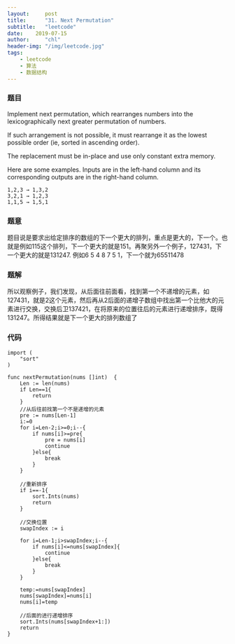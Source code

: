 ```yaml
---
layout:     post
title:      "31. Next Permutation"
subtitle:   "leetcode"
date:    2019-07-15
author:     "chl"
header-img: "/img/leetcode.jpg"
tags:
    - leetcode
    - 算法
    - 数据结构
--- 
```


### 题目
Implement next permutation, which rearranges numbers into the lexicographically next greater permutation of numbers.

If such arrangement is not possible, it must rearrange it as the lowest possible order (ie, sorted in ascending order).

The replacement must be in-place and use only constant extra memory.

Here are some examples. Inputs are in the left-hand column and its corresponding outputs are in the right-hand column.

```
1,2,3 → 1,3,2
3,2,1 → 1,2,3
1,1,5 → 1,5,1
```

### 题意
题目说是要求出给定排序的数组的下一个更大的排列，重点是更大的，下一个。也就是例如115这个排列，下一个更大的就是151。再聚另外一个例子，127431，下一个更大的就是131247.
例如6 5 4 8 7 5 1，下一个就为65511478

### 题解
所以观察例子，我们发现，从后面往前面看，找到第一个不递增的元素，如127431，就是2这个元素，然后再从2后面的递增子数组中找出第一个比他大的元素进行交换，交换后卫137421，在将原来的位置往后的元素进行递增排序，既得131247。所得结果就是下一个更大的排列数组了

### 代码
```
import (
    "sort"
)

func nextPermutation(nums []int)  {
    Len := len(nums)
    if Len==1{
        return
    }
    //从后往前找第一个不是递增的元素
    pre := nums[Len-1]
    i:=0
    for i=Len-2;i>=0;i--{
        if nums[i]>=pre{
            pre = nums[i]
            continue
        }else{
            break
        }
    }
    
    //重新排序
    if i==-1{
        sort.Ints(nums)
        return
    }
    
    //交换位置
    swapIndex := i
    
    for i=Len-1;i>swapIndex;i--{
        if nums[i]<=nums[swapIndex]{
            continue
        }else{
            break
        }
    }
    
    temp:=nums[swapIndex]
    nums[swapIndex]=nums[i]
    nums[i]=temp
    
    //后面的进行递增排序
    sort.Ints(nums[swapIndex+1:])
    return
}
```